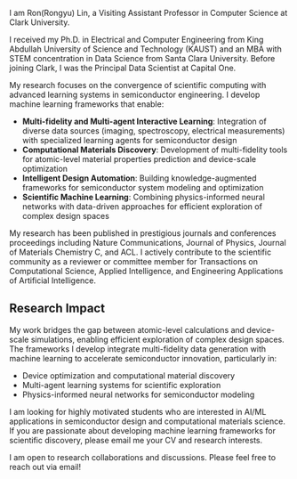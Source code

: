 
I am Ron(Rongyu) Lin, a Visiting Assistant Professor in Computer Science at Clark University.

I received my Ph.D. in Electrical and Computer Engineering from King Abdullah University of Science and Technology (KAUST) and an MBA with STEM concentration in Data Science from Santa Clara University. Before joining Clark, I was the Principal Data Scientist at Capital One.

My research focuses on the convergence of scientific computing with advanced learning systems in semiconductor engineering. I develop machine learning frameworks that enable:

- **Multi-fidelity and Multi-agent Interactive Learning**: Integration of diverse data sources (imaging, spectroscopy, electrical measurements) with specialized learning agents for semiconductor design
- **Computational Materials Discovery**: Development of multi-fidelity tools for atomic-level material properties prediction and device-scale optimization
- **Intelligent Design Automation**: Building knowledge-augmented frameworks for semiconductor system modeling and optimization
- **Scientific Machine Learning**: Combining physics-informed neural networks with data-driven approaches for efficient exploration of complex design spaces

My research has been published in prestigious journals and conferences proceedings including Nature Communications, Journal of Physics, Journal of Materials Chemistry C, and ACL. I actively contribute to the scientific community as a reviewer or committee member for Transactions on Computational Science, Applied Intelligence, and Engineering Applications of Artificial Intelligence.

## Research Impact
My work bridges the gap between atomic-level calculations and device-scale simulations, enabling efficient exploration of complex design spaces. The frameworks I develop integrate multi-fidelity data generation with machine learning to accelerate semiconductor innovation, particularly in:
- Device optimization and computational material discovery
- Multi-agent learning systems for scientific exploration
- Physics-informed neural networks for semiconductor modeling

I am looking for highly motivated students who are interested in AI/ML applications in semiconductor design and computational materials science. If you are passionate about developing machine learning frameworks for scientific discovery, please email me your CV and research interests.

I am open to research collaborations and discussions. Please feel free to reach out via email!